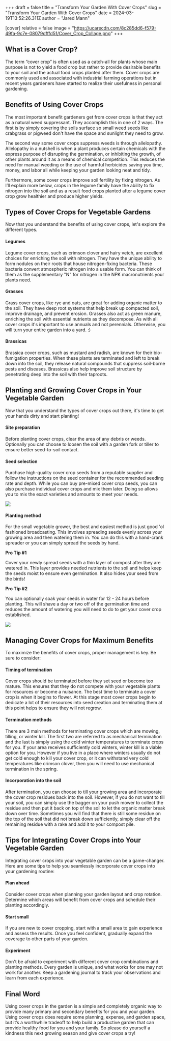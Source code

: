 +++
draft = false
title = "Transform Your Garden With Cover Crops"
slug = "Transform Your Garden With Cover Crops"
date = 2024-03-19T13:52:26.311Z
author = "Jared Mann"

[cover]
relative = false
image = "https://ucarecdn.com/8c285dd6-f579-49fa-9c7e-08079dfffd51/Cover_Crop_Collage.png"
+++
## What is a Cover Crop?

The term “cover crop” is often used as a catch-all for plants whose main purpose is not to yield a food crop but rather to provide desirable benefits to your soil and the actual food crops planted after them. Cover crops are commonly used and associated with industrial farming operations but in recent years gardeners have started to realize their usefulness in personal gardening. 

## Benefits of Using Cover Crops

The most important benefit gardeners get from cover crops is that they act as a natural weed suppressant. They accomplish this in one of 2 ways. The first is by simply covering the soils surface so small weed seeds like crabgrass or pigweed don't have the space and sunlight they need to grow. 

The second way some cover crops suppress weeds is through allelopathy. Allelopathy in a nutshell is when a plant produces certain chemicals with the express purpose of disrupting the germination, or inhibiting the growth, of other plants around it as a means of chemical competition. This reduces the need for manual weeding or the use of harmful herbicides saving you time, money, and labor all while keeping your garden looking neat and tidy.

Furthermore, some cover crops improve soil fertility by fixing nitrogen. As I’ll explain more below, crops in the legume family have the ability to fix nitrogen into the soil and as a result food crops planted after a legume cover crop grow healthier and produce higher yields.

## **Types of Cover Crops for Vegetable Gardens**

Now that you understand the benefits of using cover crops, let's explore the different types.

#### Legumes

Legume cover crops, such as crimson clover and hairy vetch, are excellent choices for enriching the soil with nitrogen. They have the unique ability to form nodules on their roots that house nitrogen-fixing bacteria. These bacteria convert atmospheric nitrogen into a usable form. You can think of them as the supplementary "N" for nitrogen in the NPK macronutrients your plants need.

#### Grasses

Grass cover crops, like rye and oats, are great for adding organic matter to the soil. They have deep root systems that help break up compacted soil, improve drainage, and prevent erosion. Grasses also act as green manure, enriching the soil with essential nutrients as they decompose. As with all cover crops it's important to use annuals and not perennials. Otherwise, you will turn your entire garden into a yard. :)

#### Brassicas

Brassica cover crops, such as mustard and radish, are known for their bio-fumigation properties. When these plants are terminated and left to break down into the soil, they release natural compounds that suppress soil-borne pests and diseases. Brassicas also help improve soil structure by penetrating deep into the soil with their taproots.

## Planting and Growing Cover Crops in Your Vegetable Garden

Now that you understand the types of cover crops out there, it's time to get your hands dirty and start planting!

#### Site preparation

Before planting cover crops, clear the area of any debris or weeds. Optionally you can choose to loosen the soil with a garden fork or tiller to ensure better seed-to-soil contact.  

#### Seed selection

Purchase high-quality cover crop seeds from a reputable supplier and follow the instructions on the seed container for the recommended seeding rate and depth. While you can buy pre-mixed cover crop seeds, you can also purchase individual cover crops and mix them later. Doing so allows you to mix the exact varieties and amounts to meet your needs. 

![](https://ucarecdn.com/36527850-b9d4-4c8e-8042-16bcda63d99c/hand_broadcasting.JPG)

#### Planting method

For the small vegetable grower, the best and easiest method is just good 'ol fashioned broadcasting. This involves spreading seeds evenly across your growing area and then watering them in. You can do this with a hand-crank spreader or you can simply spread the seeds by hand.

**Pro Tip #1**

Cover your newly spread seeds with a thin layer of compost after they are watered in. This layer provides needed nutrients to the soil and helps keep the seeds moist to ensure even germination. It also hides your seed from the birds!

**Pro Tip #2**

You can optionally soak your seeds in water for 12 - 24 hours before planting. This will shave a day or two off of the germination time and reduces the amount of watering you will need to do to get your cover crop established. 

![](https://ucarecdn.com/de1e2b12-b0da-43b0-bbed-281cb87e92a8/termination%20collage.png)

## Managing Cover Crops for Maximum Benefits

To maximize the benefits of cover crops, proper management is key. Be sure to consider:

#### Timing of termination

Cover crops should be terminated before they set seed or become too mature. This ensures that they do not compete with your vegetable plants for resources or become a nuisance. The best time to terminate a cover crop is when it begins to flower. At this stage most cover crops begin to dedicate a lot of their resources into seed creation and terminating them at this point helps to ensure they will not regrow. 

#### Termination methods

There are 3 main methods for terminating cover crops which are mowing, tilling, or winter kill. The first two are referred to as mechanical termination and the last is simply using the cold winter temperatures to terminate crops for you. If your area receives sufficiently cold winters, winter kill is a viable option for you. However if you live in a place where winters usually do not get cold enough to kill your cover crop, or it can withstand very cold temperatures like crimson clover, then you will need to use mechanical termination in the spring. 

#### Incorporation into the soil

After termination, you can choose to till your growing area and incorporate the cover crop residues back into the soil. However, if you do not want to till your soil, you can simply use the bagger on your push mower to collect the residue and then put it back on top of the soil to let the organic matter break down over time. Sometimes you will find that there is still some residue on the top of the soil that did not break down sufficiently, simply clear off the remaining residue with a rake and add it to your compost pile. 

## Tips for Integrating Cover Crops into Your Vegetable Garden

Integrating cover crops into your vegetable garden can be a game-changer. Here are some tips to help you seamlessly incorporate cover crops into your gardening routine:

#### Plan ahead

Consider cover crops when planning your garden layout and crop rotation. Determine which areas will benefit from cover crops and schedule their planting accordingly.

#### Start small

If you are new to cover cropping, start with a small area to gain experience and assess the results. Once you feel confident, gradually expand the coverage to other parts of your garden.

#### Experiment

Don't be afraid to experiment with different cover crop combinations and planting methods. Every garden is unique, and what works for one may not work for another. Keep a gardening journal to track your observations and learn from each experience.

## Final Word

Using cover crops in the garden is a simple and completely organic way to provide many primary and secondary benefits for you and your garden. Using cover crops does require some planning, expense, and garden space, but it’s a worthwhile tradeoff to help build a productive garden that can provide healthy food for you and your family.  So please do yourself a kindness this next growing season and give cover crops a try!
